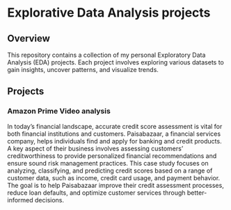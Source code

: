 # Explorative Data Analysis projects

## Overview
This repository contains a collection of my personal Exploratory Data Analysis (EDA) projects. Each project involves exploring various datasets to gain insights, uncover patterns, and visualize trends.

## Projects

### Amazon Prime Video analysis

In today’s financial landscape, accurate credit score assessment is vital for both financial institutions and customers. Paisabazaar, a financial services company, helps individuals find and apply for banking and credit products. A key aspect of their business involves assessing customers’ creditworthiness to provide personalized financial recommendations and ensure sound risk management practices. This case study focuses on analyzing, classifying, and predicting credit scores based on a range of customer data, such as income, credit card usage, and payment behavior. The goal is to help Paisabazaar improve their credit assessment processes, reduce loan defaults, and optimize customer services through better-informed decisions.
